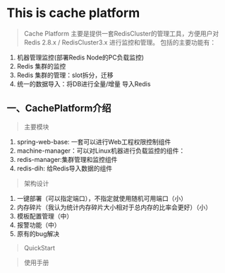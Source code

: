 # This is cache platform

> Cache Platform 主要是提供一套RedisCluster的管理工具，方便用户对 Redis 2.8.x / RedisCluster3.x 进行监控和管理。
  包括的主要功能有：
  1. 机器管理监控(部署Redis Node的PC负载监控)
  2. Redis 集群的监控
  3. Redis 集群的管理：slot拆分，迁移
  4. 统一的数据导入：将DB进行全量/增量 导入Redis


## 一、CachePlatform介绍
> 主要模块

1. spring-web-base: 一套可以进行Web工程权限控制组件
2. machine-manager：可以对Linux机器进行负载监控的组件：
3. redis-manager:集群管理和监控组件
4. redis-dih: 给Redis导入数据的组件 

> 架构设计

1. 一键部署（可以指定端口），不指定就使用随机可用端口（小）
2. 内存碎片（我认为统计内存碎片大小相对于总内存的比率会更好）（小）
3. 模板配置管理（中）
4. 报警功能（中）
5. 原有的bug解决


> QuickStart


> 使用手册
